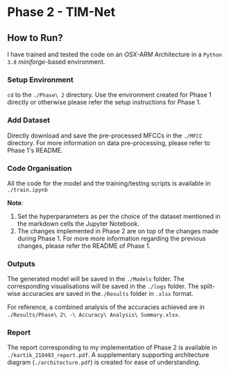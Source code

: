 # Phase 2 - TIM-Net

## How to Run?

I have trained and tested the code on an _OSX-ARM_ Architecture in a `Python 3.8` _miniforge_-based environment.

### Setup Environment

`cd` to the `./Phase\ 2` directory. Use the environment created for Phase 1 directly or otherwise please refer the setup instructions for Phase 1.

### Add Dataset

Directly download and save the pre-processed MFCCs in the `./MFCC` directory. For more information on data pre-processing, please refer to Phase 1's README.

### Code Organisation

All the code for the model and the training/testing scripts is available in `./train.ipynb`

**Note**:

1. Set the hyperparameters as per the choice of the dataset mentioned in the markdown cells the Jupyter Notebook.
2. The changes implemented in Phase 2 are on top of the changes made during Phase 1. For more more information regarding the previous changes, please refer the README of Phase 1.

### Outputs

The generated model will be saved in the `./Models` folder. The corresponding visualisations will be saved in the `./logs` folder. The split-wise accuracies are saved in the`./Results` folder in `.xlsx` format.

For reference, a combined analysis of the accuracies achieved are in `./Results/Phase\ 2\ -\ Accuracy\ Analysis\ Summary.xlsx`.

### Report

The report corresponding to my implementation of Phase 2 is available in `./kartik_210493_report.pdf`.
A supplementary supporting architecture diagram (`./architecture.pdf`) is created for ease of understanding.
